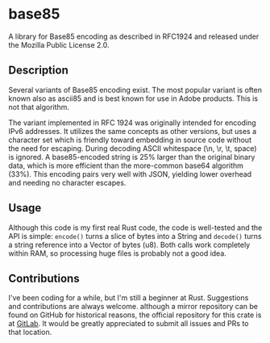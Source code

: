 # base85

A library for Base85 encoding as described in RFC1924 and released under the Mozilla Public License 2.0.

## Description

Several variants of Base85 encoding exist. The most popular variant is often known also as ascii85 and is best known for use in Adobe products. This is not that algorithm.

The variant implemented in RFC 1924 was originally intended for encoding IPv6 addresses. It utilizes the same concepts as other versions, but uses a character set which is friendly toward embedding in source code without the need for escaping. During decoding ASCII whitespace (\n, \r, \t, space) is ignored. A base85-encoded string is 25% larger than the original binary data, which is more efficient than the more-common base64 algorithm (33%). This encoding pairs very well with JSON, yielding lower overhead and needing no character escapes.

## Usage

Although this code is my first real Rust code, the code is well-tested and the API is simple: `encode()` turns a slice of bytes into a String and `decode()` turns a string reference into a Vector of bytes (u8). Both calls work completely within RAM, so processing huge files is probably not a good idea.

## Contributions

I've been coding for a while, but I'm still a beginner at Rust. Suggestions and contributions are always welcome. although a mirror repository can be found on GitHub for historical reasons, the official repository for this crate is at [GitLab](https://gitlab.com/darkwyrm/base85). It would be greatly appreciated to submit all issues and PRs to that location.
